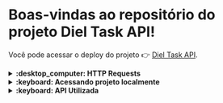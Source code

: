 
# Boas-vindas ao repositório do projeto Diel Task API!

Você pode acessar o deploy do projeto :point_right:	 [Diel Task API](https://dieltask-bk.herokuapp.com/).




<details>
   <summary><strong> :desktop_computer:	 HTTP Requests</strong></summary><br />
   Páginas obrigatórias:
    LISTAR - GET. <br/>
   https://dieltask-bk.herokuapp.com/
    <h1 align="center"><img src="./getall.png" alt="Markdownify"  width="600"></h1>
    LISTAR - GET BY DAY.
   https://dieltask-bk.herokuapp.com/search/day?day=13<br/>
        <h1 align="center"><img src="./getday.png" alt="Markdownify"  width="600"></h1>
        LISTAR - GET BY MONTH.
   https://dieltask-bk.herokuapp.com/search/month?month=06<br/>
            <h1 align="center"><img src="./getmonth.png" alt="Markdownify"  width="600"></h1>
            LISTAR - GET BY TITLE.
   https://dieltask-bk.herokuapp.com/search/title?title=doc<br/>
                <h1 align="center"><img src="./gettititle.png" alt="Markdownify"  width="600"></h1>
                DELETAR - DELETE BY ID.
   https://dieltask-bk.herokuapp.com/1<br/>
                    <h1 align="center"><img src="./delete.png" alt="Markdownify"  width="600"></h1>
                    ATUALIZAR - PUT BY ID.
   https://dieltask-bk.herokuapp.com/38<br/>
   - body
   - {
	"title":"ted",
	"description":"teste",
	"whenDate":"2022-08-15T23:12:00.000Z",
	"duration":"23:12"
}
                        <h1 align="center"><img src="./put.png" alt="Markdownify"  width="600"></h1>
                        INSERIR - POST
   https://dieltask-bk.herokuapp.com/<br/>
   - body
   - {
	"title":"hhhh",
	"description":"hhhh",
	"whenDate":"2022-08-15T15:11",
	"duration":"1"
}
                            <h1 align="center"><img src="./post.png" alt="Markdownify"  width="600"></h1>
    </details>


<details>
  <summary><strong>:keyboard:	 Acessando projeto localmente </strong></summary><br />


 1. Clone o repositório

 2. Instale as dependências com `npm install`
 
 3. Execute o NPM START
 

</details>


<details>
  <summary><strong>:keyboard:	 API Utilizada </strong></summary><br />
Repositorio: https://github.com/lsbluu/dielTaskApi <br/>
Heroku: https://dieltask-bk.herokuapp.com/

</details>


